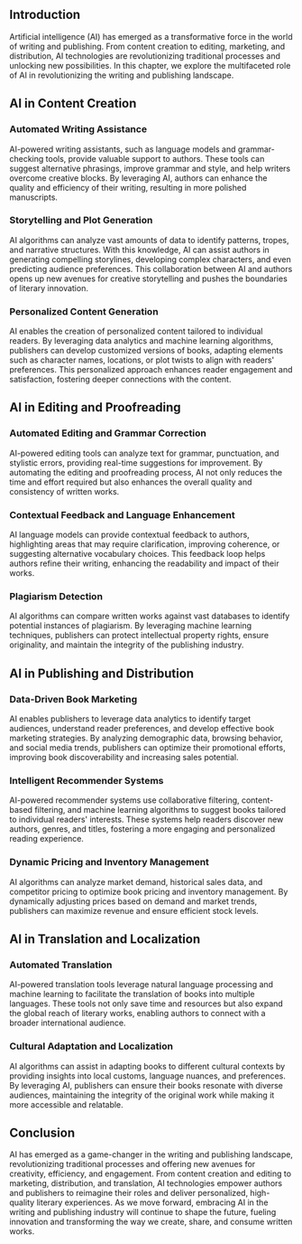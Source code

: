 
## Introduction

Artificial intelligence (AI) has emerged as a transformative force in the world of writing and publishing. From content creation to editing, marketing, and distribution, AI technologies are revolutionizing traditional processes and unlocking new possibilities. In this chapter, we explore the multifaceted role of AI in revolutionizing the writing and publishing landscape.

## AI in Content Creation

### Automated Writing Assistance

AI-powered writing assistants, such as language models and grammar-checking tools, provide valuable support to authors. These tools can suggest alternative phrasings, improve grammar and style, and help writers overcome creative blocks. By leveraging AI, authors can enhance the quality and efficiency of their writing, resulting in more polished manuscripts.

### Storytelling and Plot Generation

AI algorithms can analyze vast amounts of data to identify patterns, tropes, and narrative structures. With this knowledge, AI can assist authors in generating compelling storylines, developing complex characters, and even predicting audience preferences. This collaboration between AI and authors opens up new avenues for creative storytelling and pushes the boundaries of literary innovation.

### Personalized Content Generation

AI enables the creation of personalized content tailored to individual readers. By leveraging data analytics and machine learning algorithms, publishers can develop customized versions of books, adapting elements such as character names, locations, or plot twists to align with readers' preferences. This personalized approach enhances reader engagement and satisfaction, fostering deeper connections with the content.

## AI in Editing and Proofreading

### Automated Editing and Grammar Correction

AI-powered editing tools can analyze text for grammar, punctuation, and stylistic errors, providing real-time suggestions for improvement. By automating the editing and proofreading process, AI not only reduces the time and effort required but also enhances the overall quality and consistency of written works.

### Contextual Feedback and Language Enhancement

AI language models can provide contextual feedback to authors, highlighting areas that may require clarification, improving coherence, or suggesting alternative vocabulary choices. This feedback loop helps authors refine their writing, enhancing the readability and impact of their works.

### Plagiarism Detection

AI algorithms can compare written works against vast databases to identify potential instances of plagiarism. By leveraging machine learning techniques, publishers can protect intellectual property rights, ensure originality, and maintain the integrity of the publishing industry.

## AI in Publishing and Distribution

### Data-Driven Book Marketing

AI enables publishers to leverage data analytics to identify target audiences, understand reader preferences, and develop effective book marketing strategies. By analyzing demographic data, browsing behavior, and social media trends, publishers can optimize their promotional efforts, improving book discoverability and increasing sales potential.

### Intelligent Recommender Systems

AI-powered recommender systems use collaborative filtering, content-based filtering, and machine learning algorithms to suggest books tailored to individual readers' interests. These systems help readers discover new authors, genres, and titles, fostering a more engaging and personalized reading experience.

### Dynamic Pricing and Inventory Management

AI algorithms can analyze market demand, historical sales data, and competitor pricing to optimize book pricing and inventory management. By dynamically adjusting prices based on demand and market trends, publishers can maximize revenue and ensure efficient stock levels.

## AI in Translation and Localization

### Automated Translation

AI-powered translation tools leverage natural language processing and machine learning to facilitate the translation of books into multiple languages. These tools not only save time and resources but also expand the global reach of literary works, enabling authors to connect with a broader international audience.

### Cultural Adaptation and Localization

AI algorithms can assist in adapting books to different cultural contexts by providing insights into local customs, language nuances, and preferences. By leveraging AI, publishers can ensure their books resonate with diverse audiences, maintaining the integrity of the original work while making it more accessible and relatable.

## Conclusion

AI has emerged as a game-changer in the writing and publishing landscape, revolutionizing traditional processes and offering new avenues for creativity, efficiency, and engagement. From content creation and editing to marketing, distribution, and translation, AI technologies empower authors and publishers to reimagine their roles and deliver personalized, high-quality literary experiences. As we move forward, embracing AI in the writing and publishing industry will continue to shape the future, fueling innovation and transforming the way we create, share, and consume written works.

